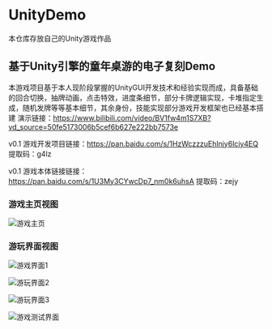 # UnityDemo
本仓库存放自己的Unity游戏作品

## 基于Unity引擎的童年桌游的电子复刻Demo
本游戏项目基于本人现阶段掌握的UnityGUI开发技术和经验实现而成，具备基础的回合切换，抽牌动画，点击特效，进度条细节，部分卡牌逻辑实现，卡堆指定生成，随机发牌等等基本细节，其余身份，技能实现部分游戏开发框架也已经基本搭建
演示链接：https://www.bilibili.com/video/BV1fw4m1S7XB?vd_source=50fe5173006b5cef6b627e222bb7573e

v0.1 游戏开发项目链接：https://pan.baidu.com/s/1HzWczzzuEhlnjy6lciy4EQ 
提取码：g4lz

v0.1 游戏本体链接链接：https://pan.baidu.com/s/1U3My3CYwcDp7_nm0k6uhsA 
提取码：zejy

### 游戏主页视图 
![游戏主页](https://github.com/w159014462z/UnityDemo/assets/75423856/c276b515-3a8d-4432-b448-c06a01859ad2)

### 游玩界面视图
![游戏界面1](https://github.com/w159014462z/UnityDemo/assets/75423856/3c216de2-7055-42b1-8da1-b8ca2f37fe21)

![游玩界面2](https://github.com/w159014462z/UnityDemo/assets/75423856/fa61fb24-6fa1-4891-a233-aa9a841d0f51)

![游玩界面3](https://github.com/w159014462z/UnityDemo/assets/75423856/17a3fe3f-a08a-4e95-aed9-d4a415a74c34)

![游戏测试界面](https://github.com/w159014462z/UnityDemo/assets/75423856/aa10dab9-1b4a-4f96-be4e-290d4f0a6adb)
